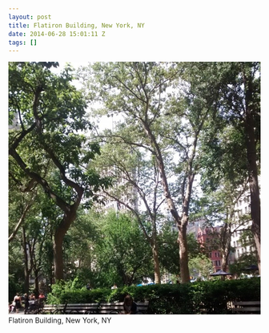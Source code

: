 ```yaml
---
layout: post
title: Flatiron Building, New York, NY
date: 2014-06-28 15:01:11 Z
tags: []
---
```

![](/media/2014/06/90159717474.jpg)
Flatiron Building, New York, NY
